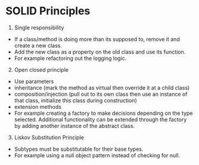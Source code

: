 ﻿# SOLID Principles

1. Single responsibility
- If a class/method is doing more than its supposed to, remove it and create a new class.
- Add the new class as a property on the old class and use its function.
- For example refactoring out the logging logic.

2. Open closed principle
- Use parameters
- inheritance (mark the method as virtual then override it at a child class) 
- composition/injection (pull out to its own class then use an instance of that class, initialize this class during construction)
- extension methods
- For example creating a factory to make decisions depending on the type selected. Additional functionality can be extended through the factory by adding another
instance of the abstract class.

3. Liskov Substitution Principle
- Subtypes must be substitutable for their base types.
- For example using a null object pattern instead of checking for null.

